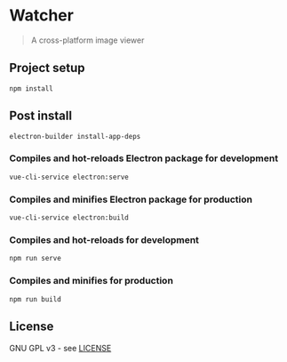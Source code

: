 # Watcher

> A cross-platform image viewer

## Project setup
```
npm install
```

## Post install
```
electron-builder install-app-deps
```

### Compiles and hot-reloads Electron package for development
```
vue-cli-service electron:serve
```

### Compiles and minifies Electron package for production
```
vue-cli-service electron:build
```

### Compiles and hot-reloads for development
```
npm run serve
```

### Compiles and minifies for production
```
npm run build
```

## License

GNU GPL v3 - see [LICENSE](LICENSE)
